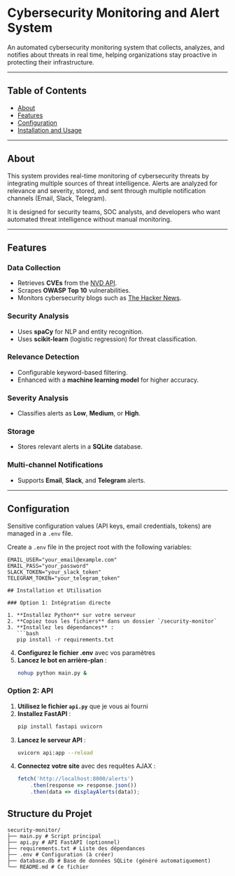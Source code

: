 # Cybersecurity Monitoring and Alert System

An automated cybersecurity monitoring system that collects, analyzes, and notifies about threats in real time, helping organizations stay proactive in protecting their infrastructure.

---

## Table of Contents

- [About](#about)  
- [Features](#features)  
- [Configuration](#configuration)  
- [Installation and Usage](#installation-and-usage)  


---

## About

This system provides real-time monitoring of cybersecurity threats by integrating multiple sources of threat intelligence. Alerts are analyzed for relevance and severity, stored, and sent through multiple notification channels (Email, Slack, Telegram).  

It is designed for security teams, SOC analysts, and developers who want automated threat intelligence without manual monitoring.

---

## Features

### Data Collection
- Retrieves **CVEs** from the [NVD API](https://nvd.nist.gov/developers).  
- Scrapes **OWASP Top 10** vulnerabilities.  
- Monitors cybersecurity blogs such as [The Hacker News](https://thehackernews.com/).  

### Security Analysis
- Uses **spaCy** for NLP and entity recognition.  
- Uses **scikit-learn** (logistic regression) for threat classification.  

### Relevance Detection
- Configurable keyword-based filtering.  
- Enhanced with a **machine learning model** for higher accuracy.  

### Severity Analysis
- Classifies alerts as **Low**, **Medium**, or **High**.  

### Storage
- Stores relevant alerts in a **SQLite** database.  

### Multi-channel Notifications
- Supports **Email**, **Slack**, and **Telegram** alerts.  

---

## Configuration

Sensitive configuration values (API keys, email credentials, tokens) are managed in a `.env` file.  

Create a `.env` file in the project root with the following variables:

```env
EMAIL_USER="your_email@example.com"
EMAIL_PASS="your_password"
SLACK_TOKEN="your_slack_token"
TELEGRAM_TOKEN="your_telegram_token"

## Installation et Utilisation

### Option 1: Intégration directe

1. **Installez Python** sur votre serveur
2. **Copiez tous les fichiers** dans un dossier `/security-monitor`
3. **Installez les dépendances** :
   ```bash
   pip install -r requirements.txt
   ```
4. **Configurez le fichier .env** avec vos paramètres
5. **Lancez le bot en arrière-plan** :
   ```bash
   nohup python main.py &
   ```

### Option 2: API

1. **Utilisez le fichier `api.py`** que je vous ai fourni
2. **Installez FastAPI** :
   ```bash
   pip install fastapi uvicorn
   ```
3. **Lancez le serveur API** :
   ```bash
   uvicorn api:app --reload
   ```
4. **Connectez votre site** avec des requêtes AJAX :
   ```javascript
   fetch('http://localhost:8000/alerts')
       .then(response => response.json())
       .then(data => displayAlerts(data));
   ```

## Structure du Projet

```
security-monitor/
├── main.py # Script principal
├── api.py # API FastAPI (optionnel)
├── requirements.txt # Liste des dépendances
├── .env # Configuration (à créer)
├── database.db # Base de données SQLite (généré automatiquement)
└── README.md # Ce fichier
